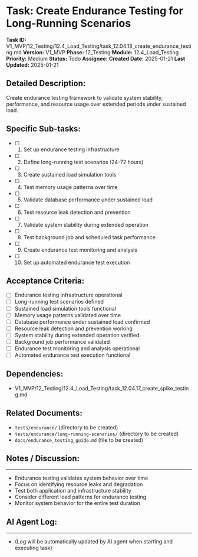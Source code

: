 # Task: Create Endurance Testing for Long-Running Scenarios

**Task ID:** V1_MVP/12_Testing/12.4_Load_Testing/task_12.04.18_create_endurance_testing.md
**Version:** V1_MVP
**Phase:** 12_Testing
**Module:** 12.4_Load_Testing
**Priority:** Medium
**Status:** Todo
**Assignee:**
**Created Date:** 2025-01-21
**Last Updated:** 2025-01-21

## Detailed Description:
Create endurance testing framework to validate system stability, performance, and resource usage over extended periods under sustained load.

## Specific Sub-tasks:
- [ ] 1. Set up endurance testing infrastructure
- [ ] 2. Define long-running test scenarios (24-72 hours)
- [ ] 3. Create sustained load simulation tools
- [ ] 4. Test memory usage patterns over time
- [ ] 5. Validate database performance under sustained load
- [ ] 6. Test resource leak detection and prevention
- [ ] 7. Validate system stability during extended operation
- [ ] 8. Test background job and scheduled task performance
- [ ] 9. Create endurance test monitoring and analysis
- [ ] 10. Set up automated endurance test execution

## Acceptance Criteria:
- [ ] Endurance testing infrastructure operational
- [ ] Long-running test scenarios defined
- [ ] Sustained load simulation tools functional
- [ ] Memory usage patterns validated over time
- [ ] Database performance under sustained load confirmed
- [ ] Resource leak detection and prevention working
- [ ] System stability during extended operation verified
- [ ] Background job performance validated
- [ ] Endurance test monitoring and analysis operational
- [ ] Automated endurance test execution functional

## Dependencies:
- V1_MVP/12_Testing/12.4_Load_Testing/task_12.04.17_create_spike_testing.md

## Related Documents:
- `tests/endurance/` (directory to be created)
- `tests/endurance/long-running-scenarios/` (directory to be created)
- `docs/endurance_testing_guide.md` (file to be created)

## Notes / Discussion:
---
* Endurance testing validates system behavior over time
* Focus on identifying resource leaks and degradation
* Test both application and infrastructure stability
* Consider different load patterns for endurance testing
* Monitor system behavior for the entire test duration

## AI Agent Log:
---
* (Log will be automatically updated by AI agent when starting and executing task)